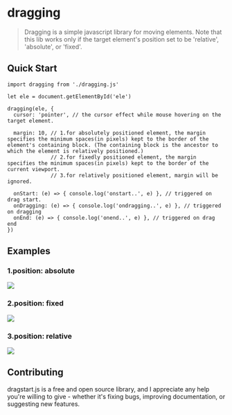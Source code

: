 # dragging
> Dragging is a simple javascript library for moving elements. Note that this lib works only if the target element's position set to be 'relative', 'absolute', or 'fixed'.
## Quick Start
```
import dragging from './dragging.js'
```
```
let ele = document.getElementById('ele')

dragging(ele, {
  cursor: 'pointer', // the cursor effect while mouse hovering on the target element.
  
  margin: 10, // 1.for absolutely positioned element, the margin specifies the minimum spaces(in pixels) kept to the border of the element's containing block. (The containing block is the ancestor to which the element is relatively positioned.)
              // 2.for fixedly positioned element, the margin specifies the minimum spaces(in pixels) kept to the border of the current viewport.
              // 3.for relatively positioned element, margin will be ignored.

  onStart: (e) => { console.log('onstart..', e) }, // triggered on drag start.
  onDragging: (e) => { console.log('ondragging..', e) }, // triggered on dragging
  onEnd: (e) => { console.log('onend..', e) }, // triggered on drag end
})
```
## Examples
### 1.position: absolute
![](http://images.kenote.me/absolute-dragging.gif)
### 2.position: fixed
![](http://images.kenote.me/fixed-dragging.gif)
### 3.position: relative
![](http://images.kenote.me/relative-dragging.gif)
## Contributing
dragstart.js is a free and open source library, and I appreciate any help you're willing to give - whether it's fixing bugs, improving documentation, or suggesting new features.
